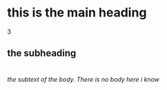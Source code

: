 # <H1> this is the main heading
3 <H2> the subheading
# <H6> the subtext of the body. There is no body here i know
